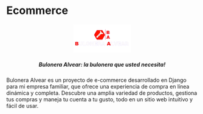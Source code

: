 # Ecommerce  
<p align="center">
  <img src="https://github.com/melafrancom/web_bulonera_alvear/blob/master/bulonera/static/images/logo02.png" alt="Logo" style="width: 30%; max-width: 200px;">
</p>
<h5 align="center">Bulonera Alvear: la bulonera que usted necesita!</h5>

Bulonera Alvear es un proyecto de e-commerce desarrollado en Django para mi empresa familiar, que ofrece una experiencia de compra en línea dinámica y completa. Descubre una amplia variedad de productos, gestiona tus compras y maneja tu cuenta a tu gusto, todo en un sitio web intuitivo y fácil de usar.

